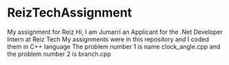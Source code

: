 # ReizTechAssignment
My assignment for Reiz
Hi, I am Jumarri an Applicant for the .Net Developer Intern at Reiz Tech
My assignments were in this repository and I coded them in C++ language 
The problem number 1 is name clock_angle.cpp and the problem number 2 is branch.cpp
